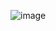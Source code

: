 ![image](https://github.com/OctoLinkYT/ChromeAppsStarter/assets/138608589/3ad907c6-5ec2-4adb-8263-26111ee837ed)
